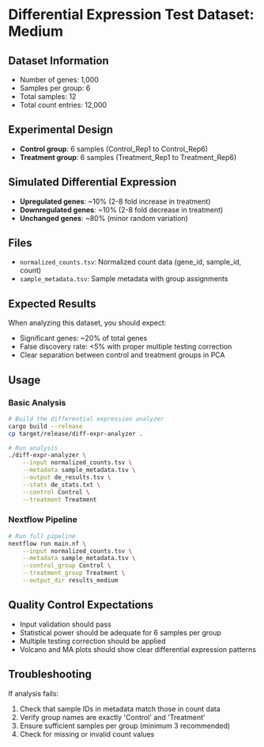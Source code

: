 # Differential Expression Test Dataset: Medium

## Dataset Information
- Number of genes: 1,000
- Samples per group: 6
- Total samples: 12
- Total count entries: 12,000

## Experimental Design
- **Control group**: 6 samples (Control_Rep1 to Control_Rep6)
- **Treatment group**: 6 samples (Treatment_Rep1 to Treatment_Rep6)

## Simulated Differential Expression
- **Upregulated genes**: ~10% (2-8 fold increase in treatment)
- **Downregulated genes**: ~10% (2-8 fold decrease in treatment)
- **Unchanged genes**: ~80% (minor random variation)

## Files
- `normalized_counts.tsv`: Normalized count data (gene_id, sample_id, count)
- `sample_metadata.tsv`: Sample metadata with group assignments

## Expected Results
When analyzing this dataset, you should expect:
- Significant genes: ~20% of total genes
- False discovery rate: <5% with proper multiple testing correction
- Clear separation between control and treatment groups in PCA

## Usage

### Basic Analysis
```bash
# Build the differential expression analyzer
cargo build --release
cp target/release/diff-expr-analyzer .

# Run analysis
./diff-expr-analyzer \
    --input normalized_counts.tsv \
    --metadata sample_metadata.tsv \
    --output de_results.tsv \
    --stats de_stats.txt \
    --control Control \
    --treatment Treatment
```

### Nextflow Pipeline
```bash
# Run full pipeline
nextflow run main.nf \
    --input normalized_counts.tsv \
    --metadata sample_metadata.tsv \
    --control_group Control \
    --treatment_group Treatment \
    --output_dir results_medium
```

## Quality Control Expectations
- Input validation should pass
- Statistical power should be adequate for 6 samples per group
- Multiple testing correction should be applied
- Volcano and MA plots should show clear differential expression patterns

## Troubleshooting
If analysis fails:
1. Check that sample IDs in metadata match those in count data
2. Verify group names are exactly 'Control' and 'Treatment'
3. Ensure sufficient samples per group (minimum 3 recommended)
4. Check for missing or invalid count values
